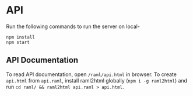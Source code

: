# API

Run the following commands to run the server on local-
```
npm install
npm start
```

## API Documentation

To read API documentation, open `/raml/api.html` in browser. 
To create `api.html` from `api.raml`, install raml2html globally (`npm i -g raml2html`) and run `cd raml/ && raml2html api.raml > api.html`.
